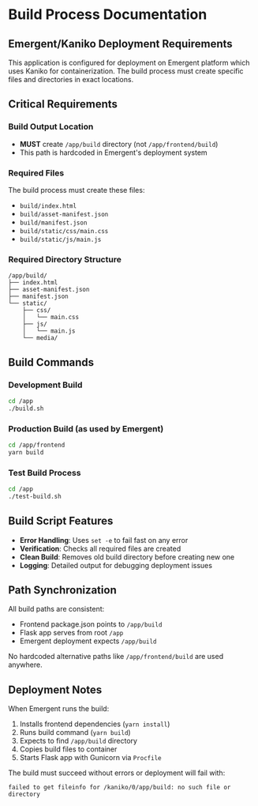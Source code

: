 # Build Process Documentation

## Emergent/Kaniko Deployment Requirements

This application is configured for deployment on Emergent platform which uses Kaniko for containerization. The build process must create specific files and directories in exact locations.

## Critical Requirements

### Build Output Location
- **MUST** create `/app/build` directory (not `/app/frontend/build`)
- This path is hardcoded in Emergent's deployment system

### Required Files
The build process must create these files:
- `build/index.html`
- `build/asset-manifest.json`
- `build/manifest.json`
- `build/static/css/main.css`
- `build/static/js/main.js`

### Required Directory Structure
```
/app/build/
├── index.html
├── asset-manifest.json
├── manifest.json
└── static/
    ├── css/
    │   └── main.css
    ├── js/
    │   └── main.js
    └── media/
```

## Build Commands

### Development Build
```bash
cd /app
./build.sh
```

### Production Build (as used by Emergent)
```bash
cd /app/frontend
yarn build
```

### Test Build Process
```bash
cd /app
./test-build.sh
```

## Build Script Features

- **Error Handling**: Uses `set -e` to fail fast on any error
- **Verification**: Checks all required files are created
- **Clean Build**: Removes old build directory before creating new one
- **Logging**: Detailed output for debugging deployment issues

## Path Synchronization

All build paths are consistent:
- Frontend package.json points to `/app/build`
- Flask app serves from root `/app`
- Emergent deployment expects `/app/build`

No hardcoded alternative paths like `/app/frontend/build` are used anywhere.

## Deployment Notes

When Emergent runs the build:
1. Installs frontend dependencies (`yarn install`)
2. Runs build command (`yarn build`)  
3. Expects to find `/app/build` directory
4. Copies build files to container
5. Starts Flask app with Gunicorn via `Procfile`

The build must succeed without errors or deployment will fail with:
```
failed to get fileinfo for /kaniko/0/app/build: no such file or directory
```